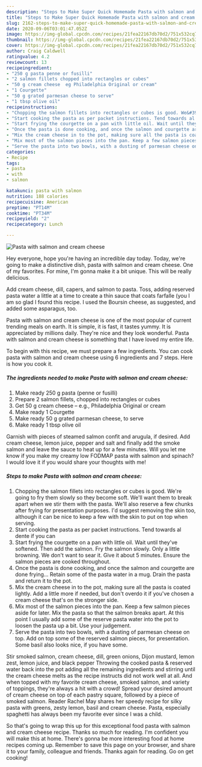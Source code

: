 ```yaml
---
description: "Steps to Make Super Quick Homemade Pasta with salmon and cream cheese"
title: "Steps to Make Super Quick Homemade Pasta with salmon and cream cheese"
slug: 2162-steps-to-make-super-quick-homemade-pasta-with-salmon-and-cream-cheese
date: 2020-09-06T03:01:47.052Z
image: https://img-global.cpcdn.com/recipes/21fea22167db70d2/751x532cq70/pasta-with-salmon-and-cream-cheese-recipe-main-photo.jpg
thumbnail: https://img-global.cpcdn.com/recipes/21fea22167db70d2/751x532cq70/pasta-with-salmon-and-cream-cheese-recipe-main-photo.jpg
cover: https://img-global.cpcdn.com/recipes/21fea22167db70d2/751x532cq70/pasta-with-salmon-and-cream-cheese-recipe-main-photo.jpg
author: Craig Caldwell
ratingvalue: 4.2
reviewcount: 13
recipeingredient:
- "250 g pasta penne or fusilli"
- "2 salmon fillets chopped into rectangles or cubes"
- "50 g cream cheese  eg Philadelphia Original or cream"
- "1 Courgette"
- "50 g grated parmesan cheese to serve"
- "1 tbsp olive oil"
recipeinstructions:
- "Chopping the salmon fillets into rectangles or cubes is good. We&#39;re going to fry them slowly so they become soft. We&#39;ll want them to break apart when we stir them with the pasta. We&#39;ll also reserve a few chunks after frying for presentation purposes. I&#39;d suggest removing the skin too, although it can be nice to keep a few with the skin to put on top when serving."
- "Start cooking the pasta as per packet instructions. Tend towards al dente if you can"
- "Start frying the courgette on a pan with little oil. Wait until they&#39;ve softened. Then add the salmon. Fry the salmon slowly. Only a little browning. We don&#39;t want to sear it. Give it about 5 minutes. Ensure the salmon pieces are cooked throughout."
- "Once the pasta is done cooking, and once the salmon and courgette are done frying... Retain some of the pasta water in a mug. Drain the pasta and return it to the pot."
- "Mix the cream cheese in to the pot, making sure all the pasta is coated lightly. Add a little more if needed, but don&#39;t overdo it if you&#39;ve chosen a cream cheese that&#39;s on the stronger side."
- "Mix most of the salmon pieces into the pan. Keep a few salmon pieces aside for later. Mix the pasta so that the salmon breaks apart. At this point I usually add some of the reserve pasta water into the pot to loosen the pasta up a bit. Use your judgement."
- "Serve the pasta into two bowls, with a dusting of parmesan cheese on top. Add on top some of the reserved salmon pieces, for presentation. Some basil also looks nice, if you have some."
categories:
- Recipe
tags:
- pasta
- with
- salmon

katakunci: pasta with salmon 
nutrition: 188 calories
recipecuisine: American
preptime: "PT14M"
cooktime: "PT34M"
recipeyield: "2"
recipecategory: Lunch

---
```



![Pasta with salmon and cream cheese](https://img-global.cpcdn.com/recipes/21fea22167db70d2/751x532cq70/pasta-with-salmon-and-cream-cheese-recipe-main-photo.jpg)

Hey everyone, hope you're having an incredible day today. Today, we're going to make a distinctive dish, pasta with salmon and cream cheese. One of my favorites. For mine, I'm gonna make it a bit unique. This will be really delicious.

Add cream cheese, dill, capers, and salmon to pasta. Toss, adding reserved pasta water a little at a time to create a thin sauce that coats farfalle (you I am so glad I found this recipe. I used the Boursin cheese, as suggested, and added some asparagus, too.

Pasta with salmon and cream cheese is one of the most popular of current trending meals on earth. It is simple, it is fast, it tastes yummy. It is appreciated by millions daily. They're nice and they look wonderful. Pasta with salmon and cream cheese is something that I have loved my entire life.


To begin with this recipe, we must prepare a few ingredients. You can cook pasta with salmon and cream cheese using 6 ingredients and 7 steps. Here is how you cook it.

<!--inarticleads1-->

##### The ingredients needed to make Pasta with salmon and cream cheese:

1. Make ready 250 g pasta (penne or fusilli)
1. Prepare 2 salmon fillets, chopped into rectangles or cubes
1. Get 50 g cream cheese – e.g., Philadelphia Original or cream
1. Make ready 1 Courgette
1. Make ready 50 g grated parmesan cheese, to serve
1. Make ready 1 tbsp olive oil


Garnish with pieces of steamed salmon confit and arugula, if desired. Add cream cheese, lemon juice, pepper and salt and finally add the smoke salmon and leave the sauce to heat up for a few minutes. Will you let me know if you make my creamy low FODMAP pasta with salmon and spinach? I would love it if you would share your thoughts with me! 

<!--inarticleads2-->

##### Steps to make Pasta with salmon and cream cheese:

1. Chopping the salmon fillets into rectangles or cubes is good. We&#39;re going to fry them slowly so they become soft. We&#39;ll want them to break apart when we stir them with the pasta. We&#39;ll also reserve a few chunks after frying for presentation purposes. I&#39;d suggest removing the skin too, although it can be nice to keep a few with the skin to put on top when serving.
1. Start cooking the pasta as per packet instructions. Tend towards al dente if you can
1. Start frying the courgette on a pan with little oil. Wait until they&#39;ve softened. Then add the salmon. Fry the salmon slowly. Only a little browning. We don&#39;t want to sear it. Give it about 5 minutes. Ensure the salmon pieces are cooked throughout.
1. Once the pasta is done cooking, and once the salmon and courgette are done frying... Retain some of the pasta water in a mug. Drain the pasta and return it to the pot.
1. Mix the cream cheese in to the pot, making sure all the pasta is coated lightly. Add a little more if needed, but don&#39;t overdo it if you&#39;ve chosen a cream cheese that&#39;s on the stronger side.
1. Mix most of the salmon pieces into the pan. Keep a few salmon pieces aside for later. Mix the pasta so that the salmon breaks apart. At this point I usually add some of the reserve pasta water into the pot to loosen the pasta up a bit. Use your judgement.
1. Serve the pasta into two bowls, with a dusting of parmesan cheese on top. Add on top some of the reserved salmon pieces, for presentation. Some basil also looks nice, if you have some.


Stir smoked salmon, cream cheese, dill, green onions, Dijon mustard, lemon zest, lemon juice, and black pepper Throwing the cooked pasta &amp; reserved water back into the pot adding all the remaining ingredients and stirring until the cream cheese melts as the recipe instructs did not work well at all. And when topped with my favorite cream cheese, smoked salmon, and variety of toppings, they&#39;re always a hit with a crowd! Spread your desired amount of cream cheese on top of each pastry square, followed by a piece of smoked salmon. Reader Rachel May shares her speedy recipe for silky pasta with greens, zesty lemon, basil and cream cheese. Pasta, especially spaghetti has always been my favorite ever since I was a child. 

So that's going to wrap this up for this exceptional food pasta with salmon and cream cheese recipe. Thanks so much for reading. I'm confident you will make this at home. There's gonna be more interesting food at home recipes coming up. Remember to save this page on your browser, and share it to your family, colleague and friends. Thanks again for reading. Go on get cooking!
